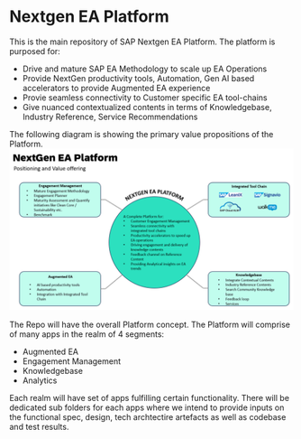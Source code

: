 # Nextgen EA Platform
This is the main repository of SAP Nextgen EA Platform.
The platform is purposed for:
* Drive and mature SAP EA Methodology to scale up EA Operations
* Provide NextGen productivity tools, Automation, Gen AI based accelerators to provide Augmented EA experience
* Provie seamless connectivity to Customer specific EA tool-chains
* Give nuanced contextualized contents in terms of Knowledgebase, Industry Reference, Service Recommendations

The following diagram is showing the primary value propositions of the Platform.
![Platform Value Proposition](https://github.com/I304296/nextgenea/blob/main/images/ValueProp.png)

The Repo will have the overall Platform concept. The Platform will comprise of many apps in the realm of 4 segments:
* Augmented EA
* Engagement Management
* Knowledgebase
* Analytics

Each realm will have set of apps fulfilling certain functionality. There will be dedicated sub folders for each apps where we intend to provide inputs on the functional spec, design, tech archtectire artefacts as well as codebase and test results.
